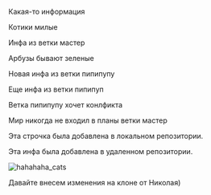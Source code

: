 Какая-то информация 

Котики милые

Инфа из ветки мастер

Арбузы бывают зеленые

Новая инфа из ветки пипипупу

Еще инфа из ветки пипипуп

Ветка пипипупу хочет конлфикта

Мир никогда не входил в планы ветки мастер 

Эта строчка была добавлена в локальном репозитории.

Эта инфа была добавлена в удаленном репозитории.


![hahahaha_cats](https://media.discordapp.net/attachments/578221595194294335/1047486691696447558/unknown.png?width=477&height=473)

Давайте внесем изменения на клоне от Николая)
